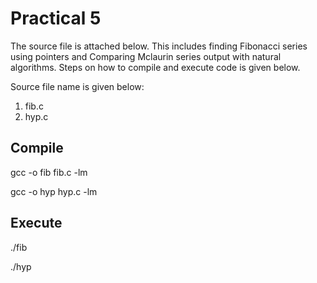 # Practical 5

The source file is attached below.
This includes finding Fibonacci series using pointers and Comparing Mclaurin series output with natural algorithms.
Steps on how to compile and execute code is given below.

Source file name is given below:
1. fib.c
2. hyp.c

## Compile

gcc -o fib fib.c -lm

gcc -o hyp hyp.c -lm

## Execute

./fib

./hyp